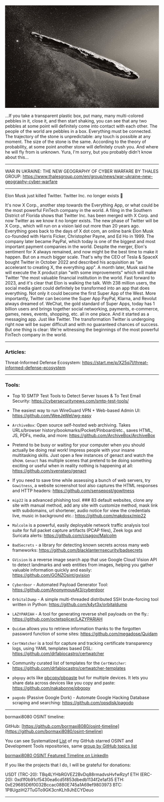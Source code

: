 
![alt text](img/02.jpeg)

...If you take a transparent plastic box, put many, many multi-colored pebbles in it, close it, and then start shaking, you can see that any two pebbles at some point will definitely come into contact with each other.
The people of the world are pebbles in a box. Everything must be connected. The trajectory of the stone is unpredictable: any touch is possible at any moment. The size of the stone is the same. According to the theory of probability, at some point another stone will definitely crush you. And where he will fly from is unknown.
Yura, I'm sorry, but you probably didn't know about this...

----

WAR IN UKRAINE: THE NEW GEOGRAPHY OF CYBER WARFARE BY THALES GROUP: https://www.thalesgroup.com/en/group/news/war-ukraine-new-geography-cyber-warfare

----

Elon Musk just killed Twitter. Twitter Inc. no longer exists 🤯  
  
It's now X Corp., another step towards the Everything App, or what could be the most powerful FinTech company in the world.
A filing in the Southern District of Florida shows that Twitter Inc. has been merged with X Corp. and now Twitter as we know it no longer exists.
The new phase of Twitter will be X Corp., which will run on a vision laid out more than 20 years ago.
Everything goes back to the days of X dot com, an online bank Elon Musk co-founded with Harris Ficker, Christopher Payne, and Ed Ho in 1999. The company later became PayPal, which today is one of the biggest and most important payment companies in the world.
Despite the merger, Elon's sentiment for X always remained, and now might be the best time to make it happen. But on a much bigger scale.
That's why the CEO of Tesla & SpaceX bought Twitter in October 2022 and described his acquisition as "an accelerant to creating X, the everything app". A month later, Musk said he will execute the X product plan "with some improvements" which will make Twitter "the most valuable financial institution in the world.
Fast forward to 2023, and it's clear that Elon is walking the talk.
With 238 million users, the social media giant could definitely be transformed into an app that does everything.
Not only it could become the first Super App of the West. More importantly, Twitter can become the Super App PayPal, Klarna, and Revolut always dreamed of.
WeChat, the gold standard of Super Apps, today has 1 billion users and brings together social networking, payments, e-commerce, games, news, events, shopping, etc. all in one place.
And it started as a messaging app. Just like Twitter.
The transformation Twitter is undergoing right now will be super difficult and with no guaranteed chances of success. But one thing is clear: We're witnessing the beginnings of the most powerful FinTech company in the world.

----

### Articles:

Threat-Informed Defense Ecosystem: https://start.me/p/X25q7l/threat-informed-defense-ecosystem

----

### Tools:

- Top 10 SMTP Test Tools to Detect Server Issues & To Test Email Security: https://cybersecuritynews.com/smtp-test-tools/

- The easiest way to run WireGuard VPN + Web-based Admin UI: https://github.com/WeeJeWel/wg-easy

- ```ArchiveBox```: Open source self-hosted web archiving. Takes URLs/browser history/bookmarks/Pocket/Pinboard/etc., saves HTML, JS, PDFs, media, and more: https://github.com/ArchiveBox/ArchiveBox

- Pretend to be busy or waiting for your computer when you should actually be doing real work! Impress people with your insane multitasking skills. Just open a few instances of genact and watch the show. ```Genact``` has multiple scenes that pretend to be doing something exciting or useful when in reality nothing is happening at all: https://github.com/svenstaro/genact

- If you need to save time while assessing a bunch of web servers, try ```Gowitness```, a website screenshot tool also captures the HTML responses and HTTP headers: https://github.com/sensepost/gowitness

- ```mip22``` is a advanced phishing tool. ### 83 default websites, clone any site with manual method, add any site with customize method, mask link with subdomains, url shortener, audio notice for view the credentials live, music in background etc.: https://github.com/makdosx/mip22

- ```Malcolm``` is a powerful, easily deployable network traffic analysis tool suite for full packet capture artifacts (PCAP files), Zeek logs and Suricata alerts: https://github.com/cisagov/Malcolm

- ```BadSecrets``` - a library for detecting known secrets across many web frameworks: https://github.com/blacklanternsecurity/badsecrets

- ```GVision``` is a reverse image search app that use Google Cloud Vision API to detect landmarks and web entities from images, helping you gather valuable information quickly and easily: https://github.com/GONZOsint/gvision

- ```Cyberdoor``` - Automated Payload Generator Tool: https://github.com/AnonymousAt3/cyberdoor

- ```OrbitalDump``` - A simple multi-threaded distributed SSH brute-forcing tool written in Python: https://github.com/k4yt3x/orbitaldump

- ```LAZYPARIAH``` - A tool for generating reverse shell payloads on the fly.: https://github.com/octetsplicer/LAZYPARIAH

- ```Quidam``` allows you to retrieve information thanks to the forgotten password function of some sites: https://github.com/megadose/Quidam

- ```CertWatcher``` is a tool for capture and tracking certificate transparency logs, using YAML templates based DSL: https://github.com/drfabiocastro/certwatcher

- Community curated list of templates for the ```CertWatcher```: https://github.com/drfabiocastro/certwatcher-templates

- ```pbgopy``` acts like [pbcopy/pbpaste](https://www.unix.com/man-page/osx/1/pbcopy/) but for multiple devices. It lets you share data across devices like you copy and paste: https://github.com/nakabonne/pbgopy

- ```pagodo``` (Passive Google Dork) - Automate Google Hacking Database scraping and searching: https://github.com/opsdisk/pagodo

----

bormaxi8080 OSINT timeline:

GitHub: [https://github.com/bormaxi8080/osint-timeline](https://github.com/bormaxi8080/osint-timeline)

You can see Systematized [List](https://github.com/bormaxi8080/github-starred-repos-builder/blob/main/starred_repos.md) of my GitHub starred OSINT and Development Tools repositories, same [group by GitHub topics list](https://github.com/bormaxi8080/starred)

[bormaxi8080 OSINT Featured Timeline on LinkedIn](https://www.linkedin.com/in/osintech/details/featured/)

If you like the projects that I do, I will be grateful for donations:

USDT (TRC-20): TBq4LYHbRGVEZ2BvDq88rmadvsHvfwRzyf
ETH (ERC-20): 0xd1f0b91cf5430ea6cd5f853dbedb1134f2e1af35
ETH: 0xE29685D6f0032Bccac08B0E745a1A69ef9803973
BTC: 1P8UgziH27TuGTo9GK3cnKLh9JhECYDeuo

----
